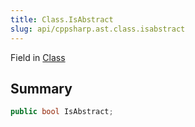 ```yaml
---
title: Class.IsAbstract
slug: api/cppsharp.ast.class.isabstract
---
```

Field in [Class](/api/cppsharp/ast/class)

## Summary



```csharp
public bool IsAbstract;
```

